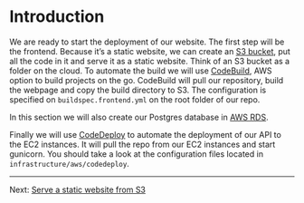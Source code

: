 # Introduction

We are ready to start the deployment of our website.
The first step will be the frontend. Because it’s a static website, we can create an [S3 bucket](http://docs.aws.amazon.com/AmazonS3/latest/dev/UsingBucket.html), put all the code in it and serve it as a static website. Think of an S3 bucket as a folder on the cloud.
To automate the build we will use [CodeBuild](https://aws.amazon.com/codebuild/), AWS option to build projects on the go.
CodeBuild will pull our repository, build the webpage and copy the build directory to S3. The configuration is specified on `buildspec.frontend.yml` on the root folder of our repo.

In this section we will also create our Postgres database in [AWS RDS](http://docs.aws.amazon.com/AmazonRDS/latest/UserGuide/Welcome.html).

Finally we will use [CodeDeploy](http://docs.aws.amazon.com/codedeploy/latest/userguide/welcome.html) to automate the deployment of our API to the EC2 instances. It will pull the repo from our EC2 instances and start gunicorn. You should take a look at the configuration files located in `infrastructure/aws/codedeploy`.

---

Next: [Serve a static website from S3](/workshop/s3-web-ec2-api-rds/01-serve-website-from-s3.md)